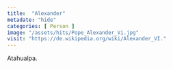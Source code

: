 ```yaml
---
title:  "Alexander"
metadate: "hide"
categories: [ Person ]
image: "/assets/hits/Pope_Alexander_Vi.jpg"
visit: "https://de.wikipedia.org/wiki/Alexander_VI."
---
```

Atahualpa.